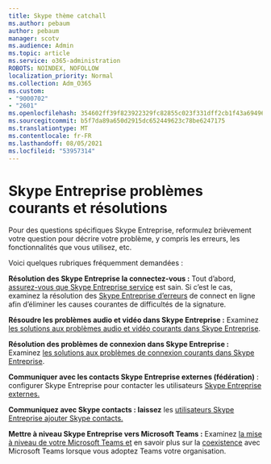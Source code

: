 ```yaml
---
title: Skype thème catchall
ms.author: pebaum
author: pebaum
manager: scotv
ms.audience: Admin
ms.topic: article
ms.service: o365-administration
ROBOTS: NOINDEX, NOFOLLOW
localization_priority: Normal
ms.collection: Adm_O365
ms.custom:
- "9000702"
- "2601"
ms.openlocfilehash: 354602ff39f823922329fc82855c023f331dff2cb1f43a6949653786a6df7f6d
ms.sourcegitcommit: b5f7da89a650d2915dc652449623c78be6247175
ms.translationtype: MT
ms.contentlocale: fr-FR
ms.lasthandoff: 08/05/2021
ms.locfileid: "53957314"
---
```

# <a name="skype-for-business-common-issues-and-resolutions"></a>Skype Entreprise problèmes courants et résolutions 

Pour des questions spécifiques Skype Entreprise, reformulez brièvement votre question pour décrire votre problème, y compris les erreurs, les fonctionnalités que vous utilisez, etc. 

Voici quelques rubriques fréquemment demandées :

**Résolution des Skype Entreprise la connectez-vous :** Tout d’abord, [assurez-vous que Skype Entreprise service](https://admin.microsoft.com/Adminportal/Home?source=applauncher#/servicehealth) est sain. Si c’est le cas, examinez la résolution des [Skype Entreprise d’erreurs](https://docs.microsoft.com/SkypeForBusiness/set-up-skype-for-business-online/troubleshooting-sign-in-errors-for-admins#check-for-common-causes-of-skype-for-business-online-sign-in-errors) de connect en ligne afin d’éliminer les causes courantes de difficultés de la signature.
 
**Résoudre les problèmes audio et vidéo dans Skype Entreprise :** Examinez [les solutions aux problèmes audio et vidéo courants dans Skype Entreprise](https://support.office.com/article/Troubleshoot-audio-and-video-in-Skype-for-Business-62777bc6-c52b-47ae-84ba-a8905c3b71dc). 

**Résolution des problèmes de connexion dans Skype Entreprise :** Examinez [les solutions aux problèmes de connexion courants dans Skype Entreprise](https://support.office.com/article/troubleshoot-connection-issues-in-skype-for-business-ca302828-783f-425c-bbe2-356348583771).

**Communiquer avec les contacts Skype Entreprise externes (fédération)** : configurer Skype Entreprise pour contacter les utilisateurs [Skype Entreprise externes.](https://docs.microsoft.com/SkypeForBusiness/set-up-skype-for-business-online/allow-users-to-contact-external-skype-for-business-users)

**Communiquez avec Skype contacts : laissez** les [utilisateurs Skype Entreprise ajouter Skype contacts.](https://docs.microsoft.com/SkypeForBusiness/set-up-skype-for-business-online/let-skype-for-business-users-add-skype-contacts)

**Mettre à niveau Skype Entreprise vers Microsoft Teams :** Examinez [la mise à niveau de votre Microsoft Teams et](https://docs.microsoft.com/microsoftteams/upgrade-start-here) en savoir plus sur la [coexistence](https://docs.microsoft.com/microsoftteams/coexistence-chat-calls-presence) avec Microsoft Teams lorsque vous adoptez Teams votre organisation. 